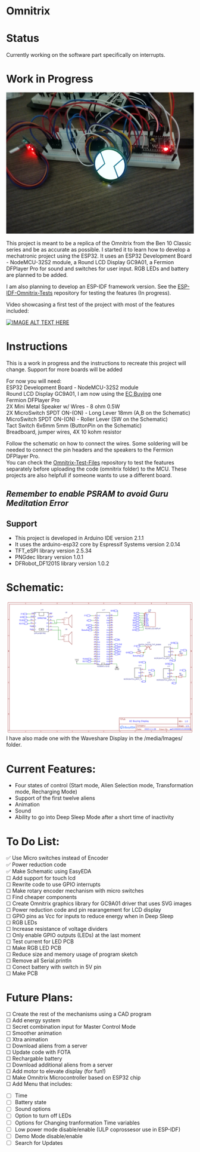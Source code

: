 # Omnitrix

# Status
Currently working on the software part specifically on interrupts.  

# Work in Progress

![IMG_20230619_164351](media/Images/IMG_20230619_164351.jpg) 


This project is meant to be a replica of the Omnitrix from the Ben 10 Classic series and be as accurate as possible. I started it to learn how to develop a mechatronic project using the ESP32. It uses an ESP32 Development Board - NodeMCU-32S2 module, a Round LCD Display GC9A01, a Fermion DFPlayer Pro for sound and switches for user input.
RGB LEDs and battery are planned to be added.  

I am also planning to develop an ESP-IDF framework version. See the  [ESP-IDF-Omnitrix-Tests](https://github.com/AA0100000101000001/ESP-IDF-Omnitrix-Tests) repository for testing the features (In progress).  

Video showcasing a first test of the project with most of the features included:  

[![IMAGE ALT TEXT HERE](https://img.youtube.com/vi/lkjPJR9iCuw/0.jpg)](https://www.youtube.com/watch?v=lkjPJR9iCuw) 

# Instructions
This is a work in progress and the instructions to recreate this project will change. Support for more boards will be added  
  
For now you will need:  
ESP32 Development Board - NodeMCU-32S2 module  
Round LCD Display GC9A01, I am now using the [EC Buying](https://www.aliexpress.com/item/1005004786844308.html) one  
Fermion DFPlayer Pro  
2X Mini Metal Speaker w/ Wires - 8 ohm 0.5W  
2X MicroSwitch SPDT ON-(ON) - Long Lever 18mm (A,B on the Schematic)  
MicroSwitch SPDT ON-(ON) - Roller Lever (SW on the Schematic)  
Tact Switch 6x6mm 5mm (ButtonPin on the Schematic)  
Breadboard, jumper wires, 4X 10 kohm resistor
  
Follow the schematic on how to connect the wires. Some soldering will be needed to connect the pin headers and the speakers to the Fermion DFPlayer Pro.  
You can check the [Omnitrix-Test-Files](https://github.com/AA0100000101000001/Omnitrix-Test-Files/) repository to test the features separately before uploading the code (omnitrix folder) to the MCU. These projects are also helpfull if someone wants to use a different board.  
## *Remember to enable PSRAM to avoid Guru Meditation Error*

## Support
- This project is developed in Arduino IDE version 2.1.1  
- It uses the arduino-esp32 core by Espressif Systems version 2.0.14  
- TFT_eSPI library version 2.5.34  
- PNGdec library version 1.0.1  
- DFRobot_DF1201S library version 1.0.2 

# Schematic:  
![EC Buying Display](media/Images/EC_Buying_Display.png)
I have also made one with the Waveshare Display in the /media/Images/ folder.

# Current Features:  
- Four states of control (Start mode, Alien Selection mode, Transformation mode, Recharging Mode)
- Support of the first twelve aliens  
- Animation  
- Sound  
- Ability to go into Deep Sleep Mode after a short time of inactivity  

# To Do List:  
✅ Use Micro switches instead of Encoder  
✅ Power reduction code  
✅ Make Schematic using EasyEDA  
☐ Add support for touch lcd  
☐ Rewrite code to use GPIO interrupts  
☐ Make rotary encoder mechanism with micro switches  
☐ Find cheaper components  
☐ Create Omnitrix graphics library for GC9A01 driver that uses SVG images  
☐ Power reduction code and pin rearangement for LCD display   
☐ GPIO pins as Vcc for inputs to reduce energy when in Deep Sleep  
☐ RGB LEDs  
☐ Increase resistance of voltage dividers  
☐ Only enable GPIO outputs (LEDs) at the last moment  
☐ Test current for LED PCB  
☐ Make RGB LED PCB  
☐ Reduce size and memory usage of program sketch  
☐ Remove all Serial.println  
☐ Conect battery with switch in 5V pin  
☐ Make PCB  
	
# Future Plans:  
☐ Create the rest of the mechanisms using a CAD program  
☐ Add energy system  
☐ Secret combination input for Master Control Mode  
☐ Smoother animation  
☐ Xtra animation  
☐ Download aliens from a server  
☐ Update code with FOTA  
☐ Rechargable battery  
☐ Download additional aliens from a server  
☐ Add motor to elevate display (for fun!)  
☐ Make Omnitrix Microcontroller based on ESP32 chip  
☐ Add Menu that includes:  
- ☐ Time  
- ☐ Battery state  
- ☐ Sound options  
- ☐ Option to turn off LEDs  
- ☐ Options for Changing tranformation Time variables  
- ☐ Low power mode disable/enable (ULP coprossesor use in ESP-IDF)  
- ☐ Demo Mode disable/enable  
- ☐ Search for Updates  
